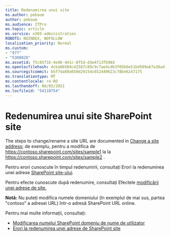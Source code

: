 ```yaml
---
title: Redenumirea unui site
ms.author: pebaum
author: pebaum
ms.audience: ITPro
ms.topic: article
ms.service: o365-administration
ROBOTS: NOINDEX, NOFOLLOW
localization_priority: Normal
ms.custom:
- "977"
- "5300028"
ms.assetid: f5c85f1b-4ed6-441c-8f5d-d3e4713fb98d
ms.openlocfilehash: dcba86584c42587c89c9c7ae4cdb3f05b6e51bd509ab7a36a41de2ac00f8f391
ms.sourcegitcommit: b5f7da89a650d2915dc652449623c78be6247175
ms.translationtype: MT
ms.contentlocale: ro-RO
ms.lasthandoff: 08/05/2021
ms.locfileid: "54110754"
---
```

# <a name="rename-a-sharepoint-site"></a>Redenumirea unui site SharePoint site

The steps to change/rename a site URL are documented in [Change a site address](https://docs.microsoft.com/sharepoint/change-site-address); de exemplu, pentru a modifica de https://contoso.sharepoint.com/sites/sample1 la la https://contoso.sharepoint.com/sites/sample2 .

Pentru erori cunoscute în timpul redenumirii, consultați Erori la redenumirea unei adrese [SharePoint site-ului](https://support.office.com/article/errors-when-you-rename-a-sharepoint-site-address-165b7c11-1325-4813-b160-ecbe87bc1a86).

Pentru efecte cunoscute după redenumire, consultați Efectele [modificării unei adrese de site.](https://docs.microsoft.com/sharepoint/change-site-address#effects-of-changing-a-site-address)

**Notă:** Nu puteți modifica numele domeniului (în exemplul de mai sus, partea "contoso" a adresei URL) într-o adresă SharePoint URL online. 

Pentru mai multe informații, consultați:

- [Modificarea numelui SharePoint domeniu de nume de utilizator](https://go.microsoft.com/fwlink/?Linkid=2018696)
- [Erori la redenumirea unei adrese de SharePoint site](https://support.office.com/article/errors-when-you-rename-a-sharepoint-site-address-165b7c11-1325-4813-b160-ecbe87bc1a86)
